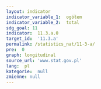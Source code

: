 ```yaml
---
layout: indicator
indicator_variable_1:  ogółem
indicator_variable_2:  total
sdg_goal: 11
indicator:  11.3.a.0
target_id:  '11.3.a'
permalink: /statistics_nat/11-3-a/
pre:  0
graph: longitudinal
source_url: 'www.stat.gov.pl'
lang:  pl
kategorie:  null
zmienne: null
---
```

